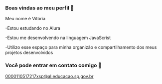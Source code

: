### Boas vindas ao meu perfil 💙

Meu nome é Vitória

-Estou estudando no Alura 

-Estou me desenvolvendo na linguagem JavaScrist

-Utilizo esse espaço para minha organizão e compartilhamento dos meus projetos desenvolvidos

### Você pode entrar em contato comigo 📧 

0000110517217xsp@al.educacao.sp.gov.br
